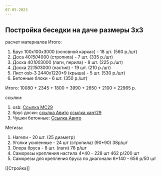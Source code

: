 ```yaml
---
07-05-2023
---
```

## Постройка беседки на даче размеры 3х3


расчет материалов
Итого:
1. Брус 100х100х3000 (основной каркас)  - 18 шт.  (560 р./шт)
2. Доса 40*150*4000 (стропила) - 7 шт.  (335 р./шт)
3. Доска 40*100*3000 (лаги, перила) - 8 шт.  (225 р./шт)
4. Доска 22*150*3000 (настил) - 19 шт.  (210 р./шт)
5. Лист osb-3 2440х1220*9 (крыша) - 5 шт.  (530 р./шт)
6. Бетонные блоки - 6 шт.  (350 р./шт)

Итого: 10080 + 2345 + 1800 + 3990 + 2650 + 2100 = 22965 р.

ссылки:
1. osb: [Ссылка МС29](https://ms29.ru/shop/product/osp-osb-3-2440-1220-9mm)
2. брус доски: [ссылка Авито](https://www.avito.ru/arhangelsk/remont_i_stroitelstvo/pilomaterialy_doska_brus_1_sort_2856558326)
[ссылка кант29](https://kant29.ru/katalog/brus)
3. Чушки бетонные: [Ссылка Авито](https://www.avito.ru/arhangelsk/remont_i_stroitelstvo/blok_betonnyy_fundamentnyy_1157179747)
 
Метизы:
1. Нагели - 20 шт. (25 диаметр)
2. Уголки усиленные - 24 шт (стропила) (90*90) 38р/шт
3. Опора бруса - 8 шт. (лаги) 78 р/шт
4. Саморезы крепления настила 4*40 - 228 шт 462 р/200 шт
5. Саморезы для крепления бруса по диагонали 6*140 - 656 р/50 шт

[[Стройка]]